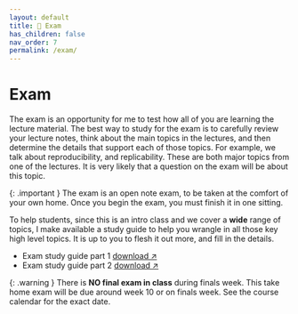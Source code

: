 ```yaml
---
layout: default
title: 🤔 Exam
has_children: false
nav_order: 7
permalink: /exam/
---
```


<h1>Exam</h1>

The exam is an opportunity for me to test how all of you are learning the lecture material. The best way to study for the exam is to carefully review your lecture notes, think about the main topics in the lectures, and then determine the details that support each of those topics. For example, we talk about reproducibility, and replicability. These are both major topics from one of the lectures. It is very likely that a question on the exam will be about this topic.  

{: .important }
The exam is an open note exam, to be taken at the comfort of your own home. Once you begin the exam, you must finish it in one sitting.

To help students, since this is an intro class and we cover a **wide** range of topics, I make available a study guide to help you wrangle in all those key high level topics. It is up to you to flesh it out more, and fill in the details.

- Exam study guide part 1 <a href="https://s3.us-west-2.amazonaws.com/ucsd.cogs9/exam/cogs9-exam-study-guide-1.pdf" target="_blank" rel="noopener">download &#x2197;</a>
- Exam study guide part 2 <a href="https://s3.us-west-2.amazonaws.com/ucsd.cogs9/exam/cogs9-exam-study-guide-2.pdf" target="_blank" rel="noopener">download &#x2197;</a>

{: .warning }
There is **NO final exam in class** during finals week. This take home exam will be due around week 10 or on finals week. See the course calendar for the exact date.